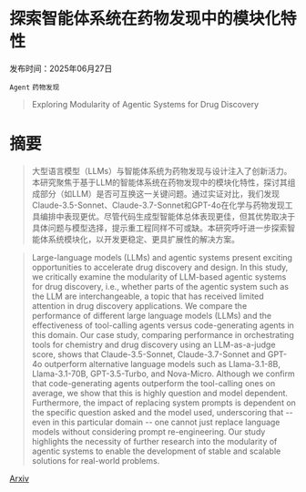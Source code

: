 # 探索智能体系统在药物发现中的模块化特性

发布时间：2025年06月27日

`Agent` `药物发现`

> Exploring Modularity of Agentic Systems for Drug Discovery

# 摘要

> 大型语言模型（LLMs）与智能体系统为药物发现与设计注入了创新活力。本研究聚焦于基于LLM的智能体系统在药物发现中的模块化特性，探讨其组成部分（如LLM）是否可互换这一关键问题。通过实证对比，我们发现Claude-3.5-Sonnet、Claude-3.7-Sonnet和GPT-4o在化学与药物发现工具编排中表现更优。尽管代码生成型智能体总体表现更佳，但其优势取决于具体问题与模型选择，提示重工程同样不可或缺。本研究呼吁进一步探索智能体系统模块化，以开发更稳定、更具扩展性的解决方案。

> Large-language models (LLMs) and agentic systems present exciting opportunities to accelerate drug discovery and design. In this study, we critically examine the modularity of LLM-based agentic systems for drug discovery, i.e., whether parts of the agentic system such as the LLM are interchangeable, a topic that has received limited attention in drug discovery applications. We compare the performance of different large language models (LLMs) and the effectiveness of tool-calling agents versus code-generating agents in this domain. Our case study, comparing performance in orchestrating tools for chemistry and drug discovery using an LLM-as-a-judge score, shows that Claude-3.5-Sonnet, Claude-3.7-Sonnet and GPT-4o outperform alternative language models such as Llama-3.1-8B, Llama-3.1-70B, GPT-3.5-Turbo, and Nova-Micro. Although we confirm that code-generating agents outperform the tool-calling ones on average, we show that this is highly question and model dependent. Furthermore, the impact of replacing system prompts is dependent on the specific question asked and the model used, underscoring that -- even in this particular domain -- one cannot just replace language models without considering prompt re-engineering. Our study highlights the necessity of further research into the modularity of agentic systems to enable the development of stable and scalable solutions for real-world problems.

[Arxiv](https://arxiv.org/abs/2506.22189)